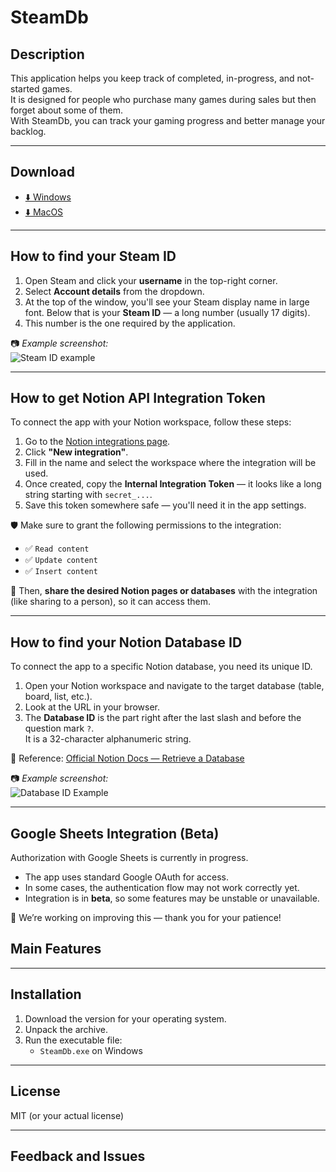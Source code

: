 # SteamDb

## Description

This application helps you keep track of completed, in-progress, and not-started games.  
It is designed for people who purchase many games during sales but then forget about some of them.  
With SteamDb, you can track your gaming progress and better manage your backlog.

---

## Download

- [⬇️ Windows](https://example.com)  
- [⬇️ MacOS](https://example.com)  


---

## How to find your Steam ID

1. Open Steam and click your **username** in the top-right corner.
2. Select **Account details** from the dropdown.
3. At the top of the window, you'll see your Steam display name in large font.
   Below that is your **Steam ID** — a long number (usually 17 digits).
4. This number is the one required by the application.

📷 _Example screenshot:_  
![Steam ID example](imagesReadme/SteamID.PNG)

---

## How to get Notion API Integration Token

To connect the app with your Notion workspace, follow these steps:

1. Go to the [Notion integrations page](https://www.notion.so/profile/integrations).
2. Click **"New integration"**.
3. Fill in the name and select the workspace where the integration will be used.
4. Once created, copy the **Internal Integration Token** — it looks like a long string starting with `secret_...`.
5. Save this token somewhere safe — you'll need it in the app settings.

🛡️ Make sure to grant the following permissions to the integration:

- ✅ `Read content`
- ✅ `Update content`
- ✅ `Insert content`

📌 Then, **share the desired Notion pages or databases** with the integration (like sharing to a person), so it can access them.

---
## How to find your Notion Database ID

To connect the app to a specific Notion database, you need its unique ID.

1. Open your Notion workspace and navigate to the target database (table, board, list, etc.).
2. Look at the URL in your browser.
3. The **Database ID** is the part right after the last slash and before the question mark `?`.  
It is a 32-character alphanumeric string.

📘 Reference: [Official Notion Docs — Retrieve a Database](https://developers.notion.com/reference/retrieve-a-database)

📷 _Example screenshot:_  
![Database ID Example](imagesReadme/notion_database_id.png)
 
 ---
 ## Google Sheets Integration (Beta)

Authorization with Google Sheets is currently in progress.

- The app uses standard Google OAuth for access.
- In some cases, the authentication flow may not work correctly yet.
- Integration is in **beta**, so some features may be unstable or unavailable.

🔧 We’re working on improving this — thank you for your patience!



## Main Features


---

## Installation

1. Download the version for your operating system.
2. Unpack the archive.
3. Run the executable file:
   - `SteamDb.exe` on Windows
---

## License

MIT (or your actual license)

---

## Feedback and Issues
